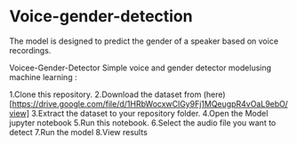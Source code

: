 # Voice-gender-detection
The model is designed to predict the gender of a speaker based on voice recordings.

Voicee-Gender-Detector
Simple voice and gender detector modelusing machine learning :

1.Clone this repository.
2.Download the dataset from (here)[https://drive.google.com/file/d/1HRbWocxwClGy9Fj1MQeugpR4vOaL9ebO/view]
3.Extract the dataset to your repository folder.
4.Open the Model jupyter notebook
5.Run this notebook.
6.Select the audio file you want to detect
7.Run the model
8.View results
